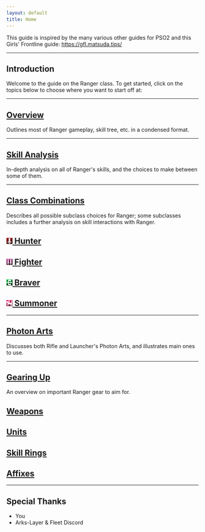 ```yaml
---
layout: default
title: Home
---
```

<div class="row">
    <div class="col-sm-12">
        <p>This guide is inspired by the many various other guides for PSO2 and this Girls' Frontline guide: <a href="https://gfl.matsuda.tips/" target="_blank">https://gfl.matsuda.tips/</a></p>
        <hr>
    </div>
    <div class="col-sm-12">
		<section>
			<h1>Introduction</h1>
			<p>Welcome to the guide on the Ranger class. To get started, click on the topics below to choose where you want to start off at:</p>
			<hr>
		</section>
    </div>
    <div class="col-sm-12">
            <section>
                <h1><a href="overview.html">Overview</a></h1>
                <p>Outlines most of Ranger gameplay, skill tree, etc. in a condensed format.</p>
                <hr>
            </section>
    </div>
    <div class="col-sm-12">
            <section>
                <h1><a href="#">Skill Analysis</a></h1>
                <p>In-depth analysis on all of Ranger's skills, and the choices to make between some of them.</p>
                <hr>
            </section>
    </div>
    <div class="col-sm-12">
            <section>
                <h1><a href="#">Class Combinations</a></h1>
                <p>Describes all possible subclass choices for Ranger; some subclasses includes a further analysis on skill interactions with Ranger.</p>
                <div class="subclass-row">
                    <div class="subclass-topics">
                            <h2><a href="#"><img src="assets/img/icons/class_icons/hunter.png"> Hunter</a></h2>
                    </div>
                    <div class="subclass-topics">
                            <h2><a href="#"><img src="assets/img/icons/class_icons/fighter.png"> Fighter</a></h2>
                    </div>
                    <div class="subclass-topics">
                            <h2><a href="#"><img src="assets/img/icons/class_icons/braver.png"> Braver</a></h2>
                    </div>
                    <div class="subclass-topics">
                            <h2><a href="#"><img src="assets/img/icons/class_icons/summoner.png"> Summoner</a></h2>
                    </div>
                </div>
                <hr>
            </section>
    </div>
    <div class="col-sm-12">
            <section>
                <h1><a href="photon-arts.html">Photon Arts</a></h1>
                <p>Discusses both Rifle and Launcher's Photon Arts, and illustrates main ones to use.</p>
                <hr>
            </section>
    </div>
    <div class="col-sm-12">
            <section>
                <h1><a href="#">Gearing Up</a></h1>
                    <p>An overview on important Ranger gear to aim for.</p>
                    <div class="gearing-row">
                        <div class="gearing-topics">
                                <h2><a href="weapons.html">Weapons</a></h2>
                        </div>
                        <div class="gearing-topics">
                                <h2><a href="#">Units</a></h2>
                        </div>
                        <div class="gearing-topics">
                                <h2><a href="#">Skill Rings</a></h2>
                        </div>
                        <div class="gearing-topics">
                                <h2><a href="#">Affixes</a></h2>
                        </div>
                    </div>
                <hr>
            </section>
        </div>
    <div class="col-sm-12">
        <section>
            <h1>Special Thanks</h1>
            <ul>
                <li>You</li>
                <li>Arks-Layer & Fleet Discord</li>
            </ul>
        </section>
    </div>
</div>